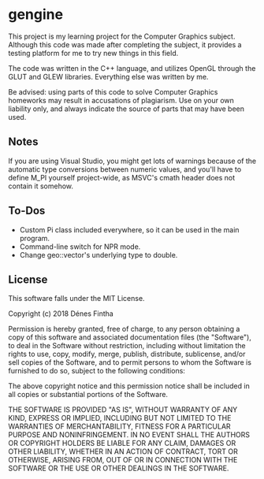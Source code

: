 # gengine

This project is my learning project for the Computer Graphics subject.
Although this code was made after completing the subject, it provides a
testing platform for me to try new things in this field.

The code was written in the C++ language, and utilizes OpenGL through the
GLUT and GLEW libraries. Everything else was written by me.

Be advised: using parts of this code to solve Computer Graphics homeworks
may result in accusations of plagiarism. Use  on your own liability only, and
always indicate the source of parts that may have been used.

## Notes

If you are using Visual Studio, you might get lots of warnings because of the
automatic type conversions between numeric values, and you'll have to define
M\_PI yourself project-wide, as MSVC's cmath header does not contain it somehow.

## To-Dos
* Custom Pi class included everywhere, so it can be used in the main program.
* Command-line switch for NPR mode.
* Change geo::vector's underlying type to double.

## License

This software falls under the MIT License.

Copyright (c) 2018 Dénes Fintha

Permission is hereby granted, free of charge, to any person obtaining a copy
of this software and associated documentation files (the "Software"), to deal
in the Software without restriction, including without limitation the rights
to use, copy, modify, merge, publish, distribute, sublicense, and/or sell
copies of the Software, and to permit persons to whom the Software is
furnished to do so, subject to the following conditions:

The above copyright notice and this permission notice shall be included in all
copies or substantial portions of the Software.

THE SOFTWARE IS PROVIDED "AS IS", WITHOUT WARRANTY OF ANY KIND, EXPRESS OR
IMPLIED, INCLUDING BUT NOT LIMITED TO THE WARRANTIES OF MERCHANTABILITY,
FITNESS FOR A PARTICULAR PURPOSE AND NONINFRINGEMENT. IN NO EVENT SHALL THE
AUTHORS OR COPYRIGHT HOLDERS BE LIABLE FOR ANY CLAIM, DAMAGES OR OTHER
LIABILITY, WHETHER IN AN ACTION OF CONTRACT, TORT OR OTHERWISE, ARISING FROM,
OUT OF OR IN CONNECTION WITH THE SOFTWARE OR THE USE OR OTHER DEALINGS IN THE
SOFTWARE.
